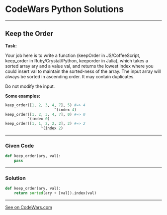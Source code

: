 # CodeWars Python Solutions

---

## Keep the Order

**Task:**

Your job here is to write a function (keepOrder in JS/CoffeeScript, keep_order in Ruby/Crystal/Python, keeporder in Julia), which takes a sorted array ary and a value val, and returns the lowest index where you could insert val to maintain the sorted-ness of the array. The input array will always be sorted in ascending order. It may contain duplicates.

Do not modify the input.

**Some examples:**

```python
keep_order([1, 2, 3, 4, 7], 5) #=> 4
                      ^(index 4)
keep_order([1, 2, 3, 4, 7], 0) #=> 0
          ^(index 0)
keep_order([1, 1, 2, 2, 2], 2) #=> 2
                ^(index 2)
```

---

### Given Code


```python
def keep_order(ary, val):
    pass
```

---

### Solution


```python
def keep_order(ary, val):
    return sorted(ary + [val]).index(val)
```


---


[See on CodeWars.com](https://www.codewars.com/kata/582aafca2d44a4a4560000e7/)
